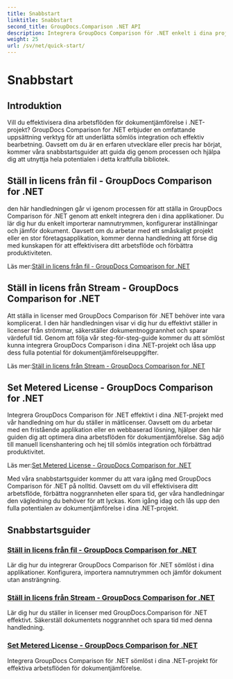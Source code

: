 ```yaml
---
title: Snabbstart
linktitle: Snabbstart
second_title: GroupDocs.Comparison .NET API
description: Integrera GroupDocs Comparison för .NET enkelt i dina projekt. Lär dig effektiva licensinställningsmetoder för exakta arbetsflöden för dokumentjämförelse.
weight: 25
url: /sv/net/quick-start/
---
```


# Snabbstart


## Introduktion

Vill du effektivisera dina arbetsflöden för dokumentjämförelse i .NET-projekt? GroupDocs Comparison for .NET erbjuder en omfattande uppsättning verktyg för att underlätta sömlös integration och effektiv bearbetning. Oavsett om du är en erfaren utvecklare eller precis har börjat, kommer våra snabbstartsguider att guida dig genom processen och hjälpa dig att utnyttja hela potentialen i detta kraftfulla bibliotek.

## Ställ in licens från fil - GroupDocs Comparison for .NET

den här handledningen går vi igenom processen för att ställa in GroupDocs Comparison för .NET genom att enkelt integrera den i dina applikationer. Du lär dig hur du enkelt importerar namnutrymmen, konfigurerar inställningar och jämför dokument. Oavsett om du arbetar med ett småskaligt projekt eller en stor företagsapplikation, kommer denna handledning att förse dig med kunskapen för att effektivisera ditt arbetsflöde och förbättra produktiviteten.

 Läs mer:[Ställ in licens från fil - GroupDocs Comparison for .NET](./set-license-from-file/)

## Ställ in licens från Stream - GroupDocs Comparison for .NET

Att ställa in licenser med GroupDocs Comparison för .NET behöver inte vara komplicerat. I den här handledningen visar vi dig hur du effektivt ställer in licenser från strömmar, säkerställer dokumentnoggrannhet och sparar värdefull tid. Genom att följa vår steg-för-steg-guide kommer du att sömlöst kunna integrera GroupDocs Comparison i dina .NET-projekt och låsa upp dess fulla potential för dokumentjämförelseuppgifter.

 Läs mer:[Ställ in licens från Stream - GroupDocs Comparison for .NET](./set-license-from-stream/)

## Set Metered License - GroupDocs Comparison for .NET

Integrera GroupDocs Comparison för .NET effektivt i dina .NET-projekt med vår handledning om hur du ställer in mätlicenser. Oavsett om du arbetar med en fristående applikation eller en webbaserad lösning, hjälper den här guiden dig att optimera dina arbetsflöden för dokumentjämförelse. Säg adjö till manuell licenshantering och hej till sömlös integration och förbättrad produktivitet.

 Läs mer:[Set Metered License - GroupDocs Comparison for .NET](./set-metered-license/)

Med våra snabbstartsguider kommer du att vara igång med GroupDocs Comparison för .NET på nolltid. Oavsett om du vill effektivisera ditt arbetsflöde, förbättra noggrannheten eller spara tid, ger våra handledningar den vägledning du behöver för att lyckas. Kom igång idag och lås upp den fulla potentialen av dokumentjämförelse i dina .NET-projekt.
## Snabbstartsguider
### [Ställ in licens från fil - GroupDocs Comparison for .NET](./set-license-from-file/)
Lär dig hur du integrerar GroupDocs Comparison för .NET sömlöst i dina applikationer. Konfigurera, importera namnutrymmen och jämför dokument utan ansträngning.
### [Ställ in licens från Stream - GroupDocs Comparison for .NET](./set-license-from-stream/)
Lär dig hur du ställer in licenser med GroupDocs.Comparison för .NET effektivt. Säkerställ dokumentets noggrannhet och spara tid med denna handledning.
### [Set Metered License - GroupDocs Comparison for .NET](./set-metered-license/)
Integrera GroupDocs Comparison för .NET sömlöst i dina .NET-projekt för effektiva arbetsflöden för dokumentjämförelse.